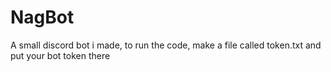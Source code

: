 # NagBot
A small discord bot i made, to run the code, make a file called token.txt and put your bot token there
